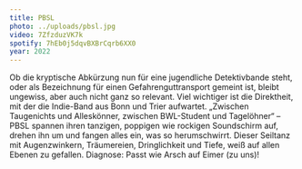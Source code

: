 ```yaml
---
title: PBSL
photo: ../uploads/pbsl.jpg
video: 7ZfzduzVK7k
spotify: 7hEb0j5dqvBXBrCqrb6XX0
year: 2022
---
```


Ob die kryptische Abkürzung nun für eine jugendliche Detektivbande steht, oder als Bezeichnung für einen Gefahrenguttransport gemeint ist, bleibt ungewiss, aber auch nicht ganz so relevant. Viel wichtiger ist die Direktheit, mit der die Indie-Band aus Bonn und Trier aufwartet. „Zwischen Taugenichts und Alleskönner, zwischen BWL-Student und Tagelöhner“ – PBSL spannen ihren tanzigen, poppigen wie rockigen Soundschirm auf, drehen ihn um und fangen alles ein, was so herumschwirrt. Dieser Seiltanz mit Augenzwinkern, Träumereien, Dringlichkeit und Tiefe, weiß auf allen Ebenen zu gefallen. Diagnose: Passt wie Arsch auf Eimer (zu uns)!
